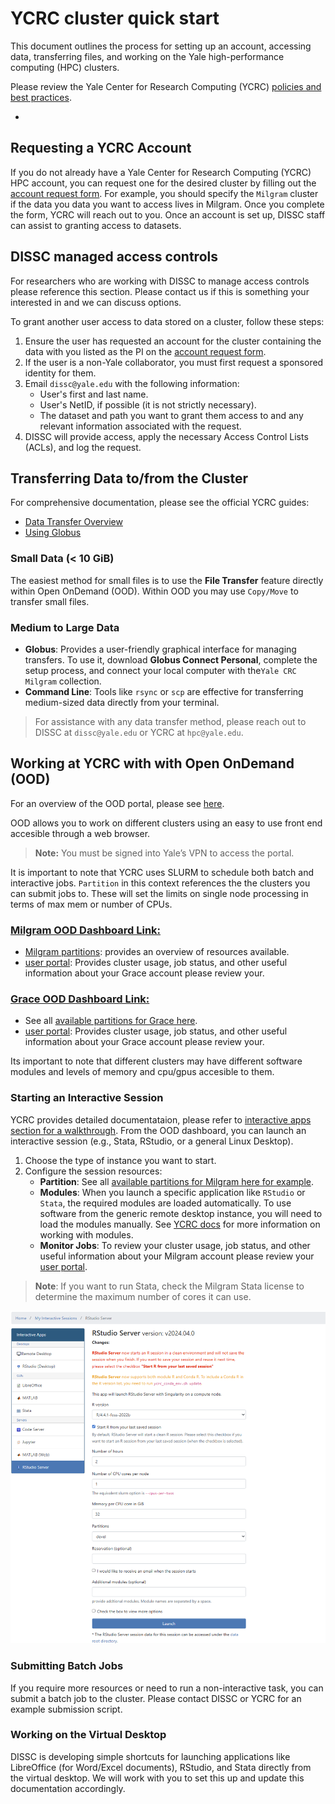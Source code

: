 # YCRC cluster quick start 

This document outlines the process for setting up an account, accessing data, transferring files, and working on the Yale high-performance computing (HPC) clusters.

Please review the Yale Center for Research Computing (YCRC) [policies and best practices](https://docs.ycrc.yale.edu/clusters-at-yale/access/accounts/).



-

## Requesting a YCRC Account

If you do not already have a Yale Center for Research Computing (YCRC) HPC account, you can request one for the desired cluster by filling out the [account request form](https://research.computing.yale.edu/support/hpc/account-request). For example, you should specify the `Milgram` cluster if the data you data you want to access lives in Milgram. Once you complete the form, YCRC will reach out to you. Once an account is set up, DISSC staff can assist to granting access to datasets.

## DISSC managed access controls

For researchers who are working with DISSC to manage access controls please reference this section. Please contact us if this is something your interested in and we can discuss options. 

To grant another user access to data stored on a cluster, follow these steps:

1.  Ensure the user has requested an account for the cluster containing the data with you listed as the PI on the [account request form](https://research.computing.yale.edu/support/hpc/account-request).
2.  If the user is a non-Yale collaborator, you must first request a sponsored identity for them.
3.  Email `dissc@yale.edu` with the following information:
    * User's first and last name.
    * User's NetID, if possible (it is not strictly necessary).
    * The dataset and path you want to grant them access to and any relevant information associated with the request.
4.  DISSC will provide access, apply the necessary Access Control Lists (ACLs), and log the request.

## Transferring Data to/from the Cluster

For comprehensive documentation, please see the official YCRC guides:

* [Data Transfer Overview](https://docs.ycrc.yale.edu/data/transfer/)
* [Using Globus](https://docs.ycrc.yale.edu/data/globus/)

### Small Data (< 10 GiB)

The easiest method for small files is to use the **File Transfer** feature directly within Open OnDemand (OOD). Within OOD you may use `Copy/Move` to transfer small files.

### Medium to Large Data

* **Globus**: Provides a user-friendly graphical interface for managing transfers. To use it, download **Globus Connect Personal**, complete the setup process, and connect your local computer with the`Yale CRC Milgram` collection.
* **Command Line**: Tools like `rsync` or `scp` are effective for transferring medium-sized data directly from your terminal.

> For assistance with any data transfer method, please reach out to DISSC at `dissc@yale.edu` or YCRC at `hpc@yale.edu`.

## Working at YCRC with with Open OnDemand (OOD)

For an overview of the OOD portal, please see [here](https://dissc-yale.github.io/docs/hpc/ood.html). 

OOD allows you to work on different clusters using an easy to use front end accesible through a web browser. 

> **Note:** You must be signed into Yale’s VPN to access the portal.

It is important to note that YCRC uses SLURM to schedule both batch and interactive jobs. `Partition` in this context references the the clusters you can submit jobs to. These will set the limits on single node processing in terms of max mem or number of CPUs.

### [Milgram OOD Dashboard Link:](https://ood-milgram.ycrc.yale.edu/pun/sys/dashboard/)

-  [Milgram partitions](https://docs.ycrc.yale.edu/clusters/milgram/): provides an overview of resources available.
-  [user portal](https://ood-milgram.ycrc.yale.edu/pun/sys/ycrc_userportal): Provides cluster usage, job status, and other useful information about your Grace account please review your.

### [Grace OOD Dashboard Link:](https://ood-grace.ycrc.yale.edu/pun/sys/dashboard/)

- See all [available partitions for Grace here](https://docs.ycrc.yale.edu/clusters/grace/).
- [user portal](https://ood-grace.ycrc.yale.edu/pun/sys/ycrc_userportal): Provides cluster usage, job status, and other useful information about your Grace account please review your.

Its important to note that different clusters may have different software modules and levels of memory and cpu/gpus accesible to them. 

### Starting an Interactive Session

YCRC provides detailed documentataion, please refer to [interactive apps section for a walkthrough](https://docs.ycrc.yale.edu/clusters-at-yale/access/ood/#interactive-apps). 
From the OOD dashboard, you can launch an interactive session (e.g., Stata, RStudio, or a general Linux Desktop).

1.  Choose the type of instance you want to start.
2.  Configure the session resources:
    * **Partition**: See all [available partitions for Milgram here for example](https://docs.ycrc.yale.edu/clusters/milgram/).
    * **Modules**: When you launch a specific application like `RStudio` or `Stata`, the required modules are loaded automatically. To use software from the generic remote desktop instance, you will need to load the modules manually. See [YCRC docs](https://docs.ycrc.yale.edu/applications/modules/) for more information on working with modules.
    * **Monitor Jobs**: To review your cluster usage, job status, and other useful information about your Milgram account please review your [user portal](https://ood-milgram.ycrc.yale.edu/pun/sys/ycrc_userportal/).

> **Note**: If you want to run Stata, check the Milgram Stata license to determine the maximum number of cores it can use.

<div style="text-align: center;">
  <img src="../img/rstudio_milgram_params.png" alt="RStudio Milgram Params" style="width: 750px;">
</div>

### Submitting Batch Jobs

If you require more resources or need to run a non-interactive task, you can submit a batch job to the cluster. Please contact DISSC or YCRC for an example submission script.

### Working on the Virtual Desktop

DISSC is developing simple shortcuts for launching applications like LibreOffice (for Word/Excel documents), RStudio, and Stata directly from the virtual desktop. We will work with you to set this up and update this documentation accordingly.

